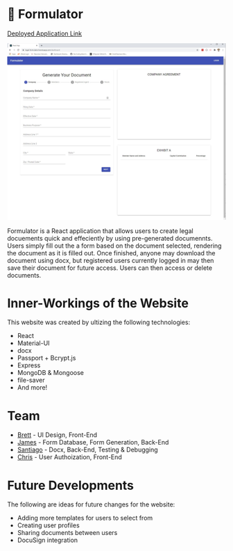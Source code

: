 # 📝 Formulator

[Deployed Application Link](https://legal-formulator.herokuapp.com/)

![Screenshot of deployed application](./screenshot.jpg)

Formulator is a React application that allows users to create legal docuements quick and effeciently by using pre-generated documennts. Users simply fill out the a form based on the document selected, rendering the document as it is filled out. Once finished, anyone may download the document using docx, but registered users currently logged in may then save their document for future access. Users can then access or delete documents. 

# Inner-Workings of the Website

This website was created by ultizing the following technologies: 
* React
* Material-UI
* docx
* Passport + Bcrypt.js
* Express
* MongoDB & Mongoose
* file-saver
* And more!

# Team
* [Brett](https://github.com/BreadBooks) - UI Design, Front-End
* [James](https://github.com/jth2698) - Form Database, Form Generation, Back-End 
* [Santiago](https://github.com/SCastanedaMunoz) - Docx, Back-End, Testing & Debugging 
* [Chris](https://github.com/cldominy) - User Authoization, Front-End

# Future Developments
The following are ideas for future changes for the website: 
* Adding more templates for users to select from
* Creating user profiles 
* Sharing documents between users
* DocuSign integration 
